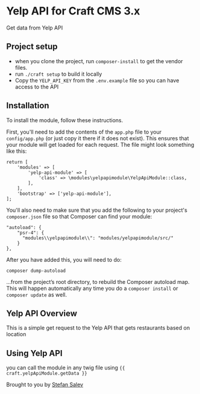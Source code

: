 # Yelp API for Craft CMS 3.x
Get data from Yelp API

## Project setup

- when you clone the project, run `composer-install` to get the vendor files.
- run `./craft setup` to build it locally
- Copy the `YELP_API_KEY` from the `.env.example` file so you can have access to the API


## Installation

To install the module, follow these instructions.

First, you'll need to add the contents of the `app.php` file to your `config/app.php` (or just copy it there if it does not exist). This ensures that your module will get loaded for each request. The file might look something like this:
```
return [
    'modules' => [
        'yelp-api-module' => [
            'class' => \modules\yelpapimodule\YelpApiModule::class,
        ],
    ],
    'bootstrap' => ['yelp-api-module'],
];
```
You'll also need to make sure that you add the following to your project's `composer.json` file so that Composer can find your module:

    "autoload": {
        "psr-4": {
          "modules\\yelpapimodule\\": "modules/yelpapimodule/src/"
        }
    },

After you have added this, you will need to do:

    composer dump-autoload
 
 …from the project’s root directory, to rebuild the Composer autoload map. This will happen automatically any time you do a `composer install` or `composer update` as well.

## Yelp API Overview

This is a simple get request to the Yelp API that gets restaurants based 
on location

## Using Yelp API
you can call the module in any twig file using `{{ craft.yelpApiModule.getData }}`


Brought to you by [Stefan Salev](dzalev.com)
